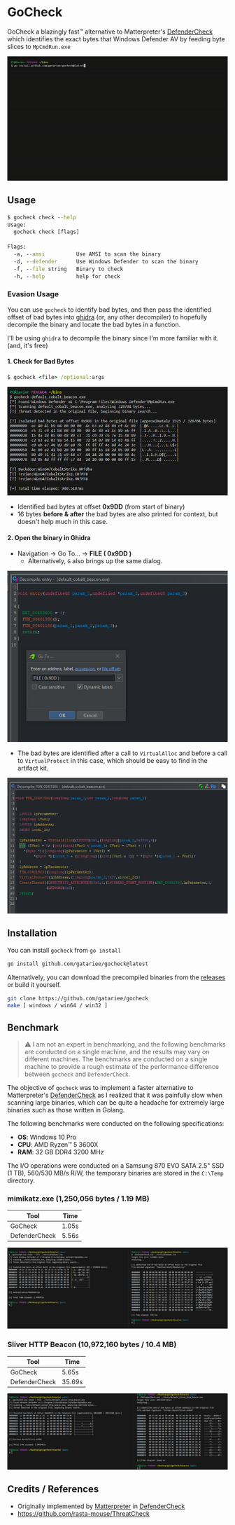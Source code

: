 # GoCheck
GoCheck a blazingly fast™ alternative to Matterpreter's [DefenderCheck](https://github.com/matterpreter/DefenderCheck) which identifies the exact bytes that Windows Defender AV by feeding byte slices to `MpCmdRun.exe`

![GoCheck2](./assets/cobalt.gif)

## Usage
```cmd
$ gocheck check --help
Usage:
  gocheck check [flags]

Flags:
  -a, --amsi          Use AMSI to scan the binary
  -d, --defender      Use Windows Defender to scan the binary
  -f, --file string   Binary to check
  -h, --help          help for check

```

### Evasion Usage
You can use `gocheck` to identify bad bytes, and then pass the identified offset of bad bytes into [ghidra](https://github.com/NationalSecurityAgency/ghidra) (or, any other decompiler) to hopefully decompile the binary and locate the bad bytes in a function.

I'll be using `ghidra` to decompile the binary since I'm more familiar with it. (and, it's free)
#### 1. Check for Bad Bytes
```cmd
$ gocheck <file> /optional:args
```

![1](./assets/f14b57d0ca353d1de97ec67c98512cd1.png)
* Identified bad bytes at offset **0x9DD** (from start of binary)
* 16 bytes **before & after** the bad bytes are also printed for context, but doesn't help much in this case.

#### 2. Open the binary in Ghidra
* Navigation -> Go To... -> **FILE ( 0x9DD )**
  * Alternatively, `G` also brings up the same dialog.

![2](./assets/587cc1659ee36bfb12a9f2525fac40cb.png)

* The bad bytes are identified after a call to `VirtualAlloc` and before a call to `VirtualProtect` in this case, which should be easy to find in the artifact kit.

![3](./assets/f6386e807de01acfa9bc301e2c0920c9.png)

## Installation
You can install `gocheck` from `go install`
```bash
go install github.com/gatariee/gocheck@latest
```

Alternatively, you can download the precompiled binaries from the [releases](https://github.com/gatariee/gocheck/releases) or build it yourself.
```bash
git clone https://github.com/gatariee/gocheck
make [ windows / win64 / win32 ]
```

## Benchmark
> ⚠️ I am not an expert in benchmarking, and the following benchmarks are conducted on a single machine, and the results may vary on different machines. The benchmarks are conducted on a single machine to provide a rough estimate of the performance difference between `gocheck` and `DefenderCheck`.

The objective of `gocheck` was to implement a faster alternative to Matterpreter's [DefenderCheck](https://github.com/matterpreter/DefenderCheck) as I realized that it was painfully slow when scanning large binaries, which can be quite a headache for extremely large binaries such as those written in Golang.

The following benchmarks were conducted on the following specifications:
* **OS**: Windows 10 Pro
* **CPU**: AMD Ryzen™ 5 3600X
* **RAM**: 32 GB DDR4 3200 MHz

The I/O operations were conducted on a Samsung 870 EVO SATA 2.5" SSD (1 TB), 560/530 MB/s R/W, the temporary binaries are stored in the `C:\Temp` directory.

### mimikatz.exe (1,250,056 bytes / 1.19 MB)

| Tool | Time |
|------|------|
| GoCheck | 1.05s |
| DefenderCheck | 5.56s |

![comparison1](./assets/38138d0696414c4828e0caf498a8f0e1.png)

### Sliver HTTP Beacon (10,972,160 bytes / 10.4 MB)

| Tool | Time |
|------|------|
| GoCheck | 5.65s |
| DefenderCheck | 35.69s |

![comparison2](./assets/8bf97de7a1fd7b1a6d56362b3eaad39b.png)

## Credits / References
* Originally implemented by [Matterpreter](https://github.com/matterpreter) in [DefenderCheck](https://github.com/matterpreter/DefenderCheck)
* https://github.com/rasta-mouse/ThreatCheck
